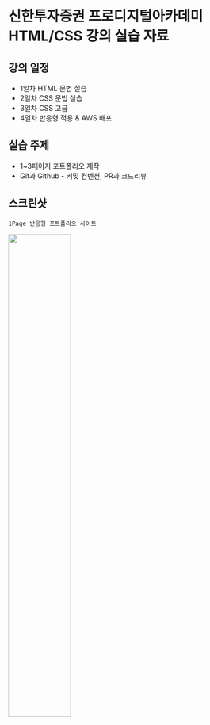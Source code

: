 # 신한투자증권 프로디지털아카데미 HTML/CSS 강의 실습 자료

## 강의 일정

- 1일차 HTML 문법 실습
- 2일차 CSS 문법 실습
- 3일차 CSS 고급
- 4일차 반응형 적용 & AWS 배포

## 실습 주제

- 1~3페이지 포트폴리오 제작
- Git과 Github - 커밋 컨벤션, PR과 코드리뷰

## 스크린샷

`1Page 반응형 포트폴리오 사이트`

<img src="https://github.com/gariguri/web_advanced/assets/135303833/a6850db2-6dde-45f6-8351-444db2497f9a" width="50%" height="50%"/>
